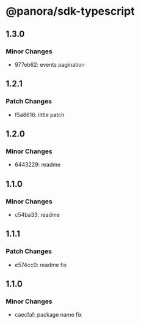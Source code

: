 # @panora/sdk-typescript

## 1.3.0

### Minor Changes

- 977eb62: events pagination

## 1.2.1

### Patch Changes

- f5a8616: little patch

## 1.2.0

### Minor Changes

- 6443229: readme

## 1.1.0

### Minor Changes

- c54ba33: readme

## 1.1.1

### Patch Changes

- e574cc0: readme fix

## 1.1.0

### Minor Changes

- caecfaf: package name fix
